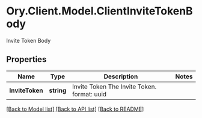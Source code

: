 # Ory.Client.Model.ClientInviteTokenBody
Invite Token Body

## Properties

Name | Type | Description | Notes
------------ | ------------- | ------------- | -------------
**InviteToken** | **string** | Invite Token  The Invite Token.  format: uuid | 

[[Back to Model list]](../README.md#documentation-for-models) [[Back to API list]](../README.md#documentation-for-api-endpoints) [[Back to README]](../README.md)

